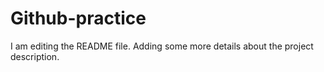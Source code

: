 # Github-practice
I am editing the README file. Adding some more details about the project description.
